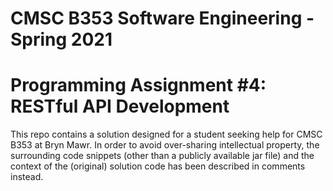 # CMSC B353 Software Engineering - Spring 2021
# Programming Assignment #4: RESTful API Development


This repo contains a solution designed for a student seeking help for CMSC B353 at Bryn Mawr. In order to avoid over-sharing intellectual property, the surrounding code snippets (other than a publicly available jar file) and the context of the (original) solution code has been described in comments instead.
